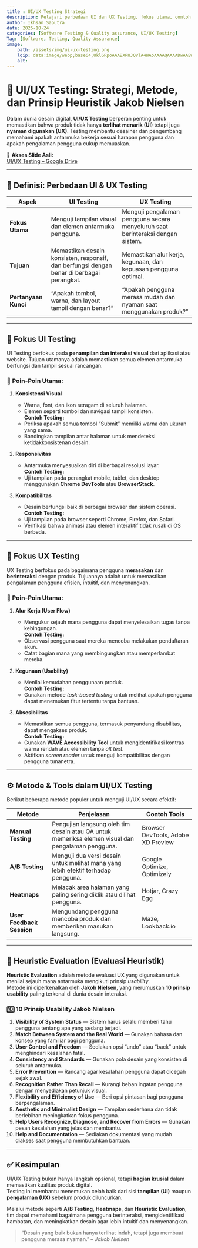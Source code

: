 ```yaml
---
title : UI/UX Testing Strategi
description: Pelajari perbedaan UI dan UX Testing, fokus utama, contoh pengujian, metode, tools yang digunakan, serta pengenalan 10 prinsip usability dari Jakob Nielsen.
author: Ikhsan Saputra
date: 2025-10-24
categories: [Software Testing & Quality assurance, UI/UX Testing]
Tag: [Software, Testing, Quality Assurance]
image:
    path: /assets/img/ui-ux-testing.png
    lqip: data:image/webp;base64,UklGRpoAAABXRUJQVlA4WAoAAAAQAAAADwAABwAAQUxQSDIAAAARL0AmbZurmr57yyIiqE8oiG0bejIYEQTgqiDA9vqnsUSI6H+oAERp2HZ65qP/VIAWAFZQOCBCAAAA8AEAnQEqEAAIAAVAfCWkAALp8sF8rgRgAP7o9FDvMCkMde9PK7euH5M1m6VWoDXf2FkP3BqV0ZYbO6NA/VFIAAAA
    alt:
---
```


# 🎨 UI/UX Testing: Strategi, Metode, dan Prinsip Heuristik Jakob Nielsen

Dalam dunia desain digital, **UI/UX Testing** berperan penting untuk memastikan bahwa produk tidak hanya **terlihat menarik (UI)** tetapi juga **nyaman digunakan (UX)**. Testing membantu desainer dan pengembang memahami apakah antarmuka bekerja sesuai harapan pengguna dan apakah pengalaman pengguna cukup memuaskan.

📂 **Akses Slide Asli:**  
[UI/UX Testing – Google Drive](https://drive.google.com/file/d/12N-ugshIQSDrLutsQgo-qsxfjeBa3daP/view?usp=drive_link)

---

## 🧩 Definisi: Perbedaan UI & UX Testing

| Aspek | UI Testing | UX Testing |
|-------|-------------|------------|
| **Fokus Utama** | Menguji tampilan visual dan elemen antarmuka pengguna. | Menguji pengalaman pengguna secara menyeluruh saat berinteraksi dengan sistem. |
| **Tujuan** | Memastikan desain konsisten, responsif, dan berfungsi dengan benar di berbagai perangkat. | Memastikan alur kerja, kegunaan, dan kepuasan pengguna optimal. |
| **Pertanyaan Kunci** | “Apakah tombol, warna, dan layout tampil dengan benar?” | “Apakah pengguna merasa mudah dan nyaman saat menggunakan produk?” |

---

## 🎨 Fokus UI Testing

UI Testing berfokus pada **penampilan dan interaksi visual** dari aplikasi atau website. Tujuan utamanya adalah memastikan semua elemen antarmuka berfungsi dan tampil sesuai rancangan.

### 🔹 Poin-Poin Utama:
1. **Konsistensi Visual**  
   - Warna, font, dan ikon seragam di seluruh halaman.  
   - Elemen seperti tombol dan navigasi tampil konsisten.  
   **Contoh Testing:**  
   - Periksa apakah semua tombol “Submit” memiliki warna dan ukuran yang sama.  
   - Bandingkan tampilan antar halaman untuk mendeteksi ketidakkonsistenan desain.

2. **Responsivitas**  
   - Antarmuka menyesuaikan diri di berbagai resolusi layar.  
   **Contoh Testing:**  
   - Uji tampilan pada perangkat mobile, tablet, dan desktop menggunakan **Chrome DevTools** atau **BrowserStack**.

3. **Kompatibilitas**  
   - Desain berfungsi baik di berbagai browser dan sistem operasi.  
   **Contoh Testing:**  
   - Uji tampilan pada browser seperti Chrome, Firefox, dan Safari.  
   - Verifikasi bahwa animasi atau elemen interaktif tidak rusak di OS berbeda.

---

## 👥 Fokus UX Testing

UX Testing berfokus pada bagaimana pengguna **merasakan** dan **berinteraksi** dengan produk. Tujuannya adalah untuk memastikan pengalaman pengguna efisien, intuitif, dan menyenangkan.

### 🔹 Poin-Poin Utama:
1. **Alur Kerja (User Flow)**  
   - Mengukur sejauh mana pengguna dapat menyelesaikan tugas tanpa kebingungan.  
   **Contoh Testing:**  
   - Observasi pengguna saat mereka mencoba melakukan pendaftaran akun.  
   - Catat bagian mana yang membingungkan atau memperlambat mereka.

2. **Kegunaan (Usability)**  
   - Menilai kemudahan penggunaan produk.  
   **Contoh Testing:**  
   - Gunakan metode *task-based testing* untuk melihat apakah pengguna dapat menemukan fitur tertentu tanpa bantuan.

3. **Aksesibilitas**  
   - Memastikan semua pengguna, termasuk penyandang disabilitas, dapat mengakses produk.  
   **Contoh Testing:**  
   - Gunakan **WAVE Accessibility Tool** untuk mengidentifikasi kontras warna rendah atau elemen tanpa *alt text*.  
   - Aktifkan *screen reader* untuk menguji kompatibilitas dengan pengguna tunanetra.

---

## ⚙️ Metode & Tools dalam UI/UX Testing

Berikut beberapa metode populer untuk menguji UI/UX secara efektif:

| Metode | Penjelasan | Contoh Tools |
|---------|-------------|--------------|
| **Manual Testing** | Pengujian langsung oleh tim desain atau QA untuk memeriksa elemen visual dan pengalaman pengguna. | Browser DevTools, Adobe XD Preview |
| **A/B Testing** | Menguji dua versi desain untuk melihat mana yang lebih efektif terhadap pengguna. | Google Optimize, Optimizely |
| **Heatmaps** | Melacak area halaman yang paling sering diklik atau dilihat pengguna. | Hotjar, Crazy Egg |
| **User Feedback Session** | Mengundang pengguna mencoba produk dan memberikan masukan langsung. | Maze, Lookback.io |

---

## 🧠 Heuristic Evaluation (Evaluasi Heuristik)

**Heuristic Evaluation** adalah metode evaluasi UX yang digunakan untuk menilai sejauh mana antarmuka mengikuti prinsip *usability*.  
Metode ini diperkenalkan oleh **Jakob Nielsen**, yang merumuskan **10 prinsip usability** paling terkenal di dunia desain interaksi.

### 🔟 10 Prinsip Usability Jakob Nielsen

1. **Visibility of System Status** — Sistem harus selalu memberi tahu pengguna tentang apa yang sedang terjadi.  
2. **Match Between System and the Real World** — Gunakan bahasa dan konsep yang familiar bagi pengguna.  
3. **User Control and Freedom** — Sediakan opsi “undo” atau “back” untuk menghindari kesalahan fatal.  
4. **Consistency and Standards** — Gunakan pola desain yang konsisten di seluruh antarmuka.  
5. **Error Prevention** — Rancang agar kesalahan pengguna dapat dicegah sejak awal.  
6. **Recognition Rather Than Recall** — Kurangi beban ingatan pengguna dengan menyediakan petunjuk visual.  
7. **Flexibility and Efficiency of Use** — Beri opsi pintasan bagi pengguna berpengalaman.  
8. **Aesthetic and Minimalist Design** — Tampilan sederhana dan tidak berlebihan meningkatkan fokus pengguna.  
9. **Help Users Recognize, Diagnose, and Recover from Errors** — Gunakan pesan kesalahan yang jelas dan membantu.  
10. **Help and Documentation** — Sediakan dokumentasi yang mudah diakses saat pengguna membutuhkan bantuan.

---

## ✅ Kesimpulan

UI/UX Testing bukan hanya langkah opsional, tetapi **bagian krusial** dalam memastikan kualitas produk digital.  
Testing ini membantu menemukan celah baik dari sisi **tampilan (UI)** maupun **pengalaman (UX)** sebelum produk diluncurkan.

Melalui metode seperti **A/B Testing**, **Heatmaps**, dan **Heuristic Evaluation**, tim dapat memahami bagaimana pengguna berinteraksi, mengidentifikasi hambatan, dan meningkatkan desain agar lebih intuitif dan menyenangkan.

> “Desain yang baik bukan hanya terlihat indah, tetapi juga membuat pengguna merasa nyaman.” – *Jakob Nielsen*
  